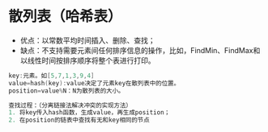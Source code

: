# 散列表（哈希表）
* 优点：以常数平均时间插入、删除、查找；
* 缺点：不支持需要元素间任何排序信息的操作，比如，FindMin、FindMax和以线性时间按排序顺序将整个表进行打印。
```c
key:元素。如[5,7,1,3,9,4]
value=hash(key):value决定了元素key在散列表中的位置。
position=value%N：N为散列表的大小。

查找过程：（分离链接法解决冲突的实现方法）
1. 将key传入hash函数，生成value，再生成position；
2. 在position的链表中查找有无和key相同的节点
```
